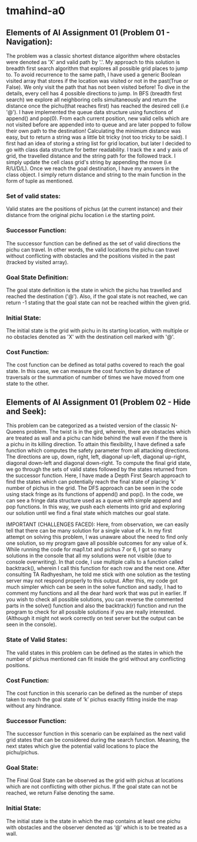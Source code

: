 # tmahind-a0


## Elements of AI Assignment 01 (Problem 01 - Navigation):

The problem was a classic shortest distance algorithm where obstacles were denoted as 'X' and valid path by '.'.
My approach to this solution is breadth first search algorithm that explores all possible grid places to jump to.
To avoid recurrence to the same path, I have used a generic Boolean visited array that stores if the location was visited or not in the past(True or False). 
We only visit the path that has not been visited before!
To dive in the details, every cell has 4 possible directions to jump. In BFS (breadth first search) we explore all neighboring cells simultaneously and return the distance once the pichu(that reaches first) has reached the desired cell (i.e '@').
I have implemented the queue data structure using functions of append() and pop(0).
From each current position, new valid cells which are not visited before are appended into to queue and are later popped to follow their own path to the destination!
Calculating the minimum distance was easy, but to return a string was a little bit tricky (not too tricky to be said). 
I first had an idea of storing a string list for grid location, but later I decided to go with class data structure for better readability.
I track the x and y axis of grid, the travelled distance and the string path for the followed track. I simply update the cell class grid's string by appending the move (i.e R/U/D/L). Once we reach the goal destination, I have my answers in the class object. I simply return distance and string to the main function in the form of tuple as mentioned. 


### Set of valid states: 
Valid states are the positions of pichus (at the current instance) and their distance from the original pichu location i.e the starting point. 

### Successor Function: 
The successor function can be defined as the set of valid directions the pichu can travel. In other words, the valid locations the pichu can travel without conflicting with obstacles and the positions visited in the past (tracked by visited array).

### Goal State Definition:
The goal state definition is the state in which the pichu has travelled and reached the destination ('@'). Also, if the goal state is not reached, we can return -1 stating that the goal state can not be reached within the given grid.

### Initial State:
The initial state is the grid with pichu in its starting location, with multiple or no obstacles denoted as 'X' with the destination cell marked with '@'.

### Cost Function:
The cost function can be defined as total paths covered to reach the goal state. In this case, we can measure the cost function by distance of traversals or the summation of number of times we have moved from one state to the other. 



## Elements of AI Assignment 01 (Problem 02 -  Hide and Seek):

This problem can be categorized as a twisted version of the classic N-Queens problem. The twist is in the gird, wherein, there are obstacles which are treated as wall and a pichu can hide behind the wall even if the there is a pichu in its killing direction. 
To attain this flexibility, I have defined a safe function which computes the safety parameter from all attacking directions. The directions are up, down, right, left, diagonal up-left, diagonal up-right, diagonal down-left and diagonal down-right. 
To compute the final grid state, we go through the sets of valid states followed by the states returned from the successor function. Here, I have made a Depth First Search approach to find the states which can potentially reach the final state of placing ‘k’ number of pichus in the grid. The DFS approach can be seen in the code using stack fringe as its functions of append() and pop().  In the code, we can see a fringe data structure used as a queue with simple append and pop functions. In this way, we push each elements into grid and exploring our solution until we find a final state which matches our goal state.

IMPORTANT (CHALLENGES FACED):
Here, from observation, we can easily tell that there can be many solution for a single value of k. In my first attempt on solving this problem, I was unaware about the need to find only one solution, so my program gave all possible outcomes for any value of k. While running the code for map1.txt and pichus 7 or 6, I got so many solutions in the console that all my solutions were not visible (due to console overwriting). In that code, I use multiple calls to a function called backtrack(), wherein I call this function for each row and the next one. 
After consulting TA Radhyesham, he told me stick with one solution as the testing server may not respond properly to this output. After this, my code got much simpler which can be seen in the solve function and sadly, I had to comment my functions and all the dear hard work that was put in earlier. If you wish to check all possible solutions, you can reverse the commented parts in the solve() function and also the backtrack(r) function and run the program to check for all possible solutions if you are really interested. (Although it might not work correctly on test server but the output can be seen in the console). 


### State of Valid States: 
The valid states in this problem can be defined as the states in which the number of pichus mentioned can fit inside the grid without any conflicting positions.

### Cost Function:
The cost function in this scenario can be defined as the number of steps taken to reach the goal state of ‘k’ pichus exactly fitting inside the map without any hindrance.

### Successor Function:
The successor function in this scenario can be explained as the next valid grid states that can be considered during the search function. Meaning, the next states which give the potential valid locations to place the pichu/pichus.
 
### Goal State:
The Final Goal State can be observed as the grid with pichus at locations which are not conflicting with other pichus. If the goal state can not be reached, we return False denoting the same.

### Initial State:
The initial state is the state in which the map contains at least one pichu with obstacles and the observer denoted as ‘@’ which is to be treated as a wall. 
